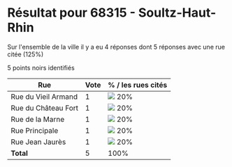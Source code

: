 # Résultat pour 68315 - Soultz-Haut-Rhin

Sur l'ensemble de la ville il y a eu 4 réponses dont 5 réponses avec une rue citée (125%)

5 points noirs identifiés

| Rue | Vote | % / les rues cités|
|-----|------|-------------------|
| Rue du Vieil Armand | 1 | <img src="../../img/bar_20.gif" />&nbsp;20%|
| Rue du Château Fort | 1 | <img src="../../img/bar_20.gif" />&nbsp;20%|
| Rue de la Marne | 1 | <img src="../../img/bar_20.gif" />&nbsp;20%|
| Rue Principale | 1 | <img src="../../img/bar_20.gif" />&nbsp;20%|
| Rue Jean Jaurès | 1 | <img src="../../img/bar_20.gif" />&nbsp;20%|
| **Total** | 5 | 100%|
